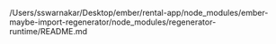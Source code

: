/Users/sswarnakar/Desktop/ember/rental-app/node_modules/ember-maybe-import-regenerator/node_modules/regenerator-runtime/README.md
